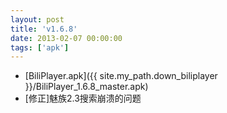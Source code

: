 ```yaml
---
layout: post
title: 'v1.6.8'
date: 2013-02-07 00:00:00
tags: ['apk']
---
```

- [BiliPlayer.apk]({{ site.my_path.down_biliplayer }}/BiliPlayer_1.6.8_master.apk)
- \[修正\]魅族2.3搜索崩溃的问题
